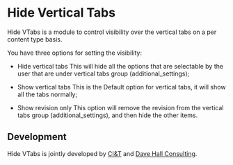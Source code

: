 # Hide Vertical Tabs

Hide VTabs is a module to control visibility over the vertical tabs on a per
content type basis.

You have three options for setting the visibility:
- Hide vertical tabs
  This will hide all the options that are selectable by the user that are under
  vertical tabs group (additional_settings);

- Show vertical tabs
  This is the Default option for vertical tabs, it will show all the tabs
  normally;

- Show revision only
  This option will remove the revision from the vertical tabs group
  (additional_settings), and then hide the other items.

## Development

Hide VTabs is jointly developed by [CI&T](http://www.ciandt.com/) and [Dave Hall Consulting](http://davehall.com.au).
